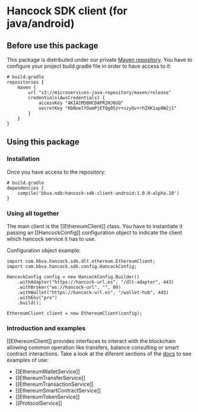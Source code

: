 # Hancock SDK client (for java/android)

## Before use this package
This package is distributed under our private [Maven repository](s3://microservices-java-repository/maven/release).
You have to configure your project build.gradle file in order to have access to it:

```text/plain
# build.gradle
repositories {
    maven {
        url "s3://microservices-java-repository/maven/release"
        credentials(AwsCredentials) {
            accessKey "AKIAIM5BHCDAPR2HJ6GQ"
            secretKey "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"
        }
    }
}
```

## Using this package

### Installation

Once you have access to the repository:

```text/plain
# build.gradle
dependencies {
	compile('bbva.ndb:hancock-sdk-client-android:1.0.0-alpha.20')
}
```

### Using all together

The main client is the [[EthereumClient]] class. You have to instantiate it passing an [[HancockConfig]] configuration object
to indicate the client which hancock service it has to use.

Configuration object example:
```text/plain
import com.bbva.hancock.sdk.dlt.ethereum.EthereumClient;
import com.bbva.hancock.sdk.config.HancockConfig;

HancockConfig config = new HancockConfig.Builder()
    .withAdapter("https://hancock-url.es", "/dlt-adapter", 443)
    .withBroker("ws://hancock-url", "", 80)
    .withWallet("https://hancock-url.es", "/wallet-hub", 443)
    .withEnv("pro")
    .build();
    
EthereumClient client = new EthereumClient(config);
```

### Introduction and examples

[[EthereumClient]] provides interfaces to interact with the blockchain 
allowing common operation like transfers, balance consulting or smart contract interactions. Take a look at the diferent sections of the [docs](https://docs.kickstartteam.es/blockchainhub/kst-hancock-sdk-client-android/docs/index.html) to see examples of use:

- [[EthereumWalletService]]
- [[EthereumTransferService]]
- [[EthereumTransactionService]]
- [[EthereumSmartContractService]]
- [[EthereumTokenService]]
- [[ProtocolService]]